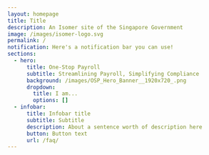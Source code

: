 ```yaml
---
layout: homepage
title: Title
description: An Isomer site of the Singapore Government
image: /images/isomer-logo.svg
permalink: /
notification: Here's a notification bar you can use!
sections:
  - hero:
      title: One-Stop Payroll
      subtitle: Streamlining Payroll, Simplifying Compliance
      background: /images/OSP_Hero_Banner__1920x720_.png
      dropdown:
        title: I am...
        options: []
  - infobar:
      title: Infobar title
      subtitle: Subtitle
      description: About a sentence worth of description here
      button: Button text
      url: /faq/
---
```

